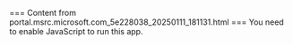 === Content from portal.msrc.microsoft.com_5e228038_20250111_181131.html ===
You need to enable JavaScript to run this app.
